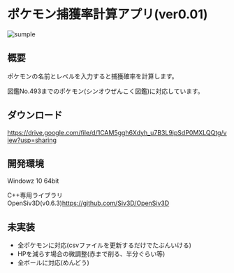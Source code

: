 # ポケモン捕獲率計算アプリ(ver0.01)
![sumple](https://user-images.githubusercontent.com/94225744/145669354-0dc17e02-8e2f-4804-8a07-adac9cd144fe.png)

## 概要
ポケモンの名前とレベルを入力すると捕獲確率を計算します。

図鑑No.493までのポケモン(シンオウぜんこく図鑑)に対応しています。

## ダウンロード
https://drive.google.com/file/d/1CAM5ggh6Xdyh_u7B3L9ipSdP0MXLQQtg/view?usp=sharing

## 開発環境
Windowz 10 64bit

C++専用ライブラリ　OpenSiv3D(v0.6.3)https://github.com/Siv3D/OpenSiv3D

## 未実装
- 全ポケモンに対応(csvファイルを更新するだけでたぶんいける)
- HPを減らす場合の微調整(赤まで削る、半分ぐらい等)
- 全ボールに対応(めんどう)






